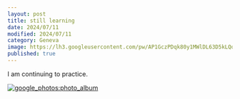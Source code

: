 ```yaml
---
layout: post
title: still learning
date: 2024/07/11
modified: 2024/07/11
category: Geneva
image: https://lh3.googleusercontent.com/pw/AP1GczPDqk80y1MWlDL63D5kLQq-5OFlrLKaUDmFulZxkEUm-6H6KX_QjTqs3ZYTOIK8Z40GRwuWyILjr5Na_pOD97bGhbkohJYndBL_Bziou5UINLjF_-5Z=s0-no
published: true
---
```


I am continuing to practice.



[![google_photos:photo_album](https://lh3.googleusercontent.com/pw/AP1GczPDqk80y1MWlDL63D5kLQq-5OFlrLKaUDmFulZxkEUm-6H6KX_QjTqs3ZYTOIK8Z40GRwuWyILjr5Na_pOD97bGhbkohJYndBL_Bziou5UINLjF_-5Z)](https://photos.app.goo.gl/YmE5LUdAYKAKfJTo7)
